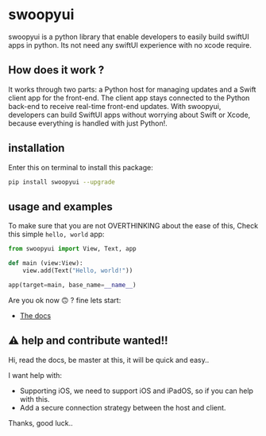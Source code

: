 # swoopyui
swoopyui is a python library that enable developers to easily build swiftUI apps in python. Its not need any swiftUI experience with no xcode require.

## How does it work ?
It works through two parts: a Python host for managing updates and a Swift client app for the front-end. The client app stays connected to the Python back-end to receive real-time front-end updates. With swoopyui, developers can build SwiftUI apps without worrying about Swift or Xcode, because everything is handled with just Python!.

## installation

Enter this on terminal to install this package:

```zsh
pip install swoopyui --upgrade
```


## usage and examples
To make sure that you are not OVERTHINKING about the ease of this, Check this simple `hello, world` app:

```python
from swoopyui import View, Text, app

def main (view:View):
    view.add(Text("Hello, world!"))

app(target=main, base_name=__name__)
```

Are you ok now 🙃 ? fine lets start:

- [The docs](https://github.com/SKbarbon/swoopyui/wiki)

## ⚠️ help and contribute wanted!!
Hi, read the docs, be master at this, it will be quick and easy..

I want help with:
- Supporting iOS, we need to support iOS and iPadOS, so if you can help with this.
- Add a secure connection strategy between the host and client.

Thanks, good luck..

